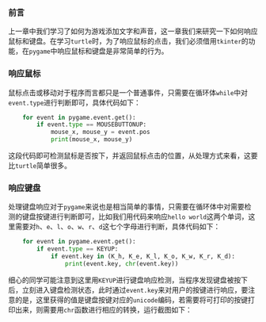 ### 前言

上一章中我们学习了如何为游戏添加文字和声音，这一章我们来研究一下如何响应鼠标和键盘。在学习`turtle`时，为了响应鼠标的点击，我们必须借用`tkinter`的功能，在`pygame`中响应鼠标和键盘是非常简单的行为。

### 响应鼠标

鼠标点击或移动对于程序而言都只是一个普通事件，只需要在循环体`while`中对`event.type`进行判断即可，具体代码如下：

```python
    for event in pygame.event.get():
		if event.type == MOUSEBUTTONUP:
            mouse_x, mouse_y = event.pos
            print(mouse_x, mouse_y)

```

这段代码即可检测鼠标是否按下，并返回鼠标点击的位置，从处理方式来看，这要比`turtle`简单很多。

### 响应键盘

处理键盘响应对于`pygame`来说也是相当简单的事情，只需要在循环体中对需要检测的键盘按键进行判断即可，比如我们用代码来响应`hello world`这两个单词，这里需要对`h`、`e`、`l`、`o`、`w`、`r`、`d`这七个字母进行判断，具体代码如下：

```python
    for event in pygame.event.get():
   		if event.type == KEYUP:
            if event.key in (K_h, K_e, K_l, K_o, K_w, K_r, K_d):
                print(event.key, chr(event.key))   
```

细心的同学可能注意到这里用`KEYUP`进行键盘响应检测，当程序发现键盘被按下后，立刻进入键盘检测状态，此时通过`event.key`来对用户的按键进行响应，要注意的是，这里获得的值是键盘按键对应的`unicode`编码，若需要将可打印的按键打印出来，则需要用`chr`函数进行相应的转换，运行截图如下：

